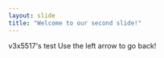 ```yaml
---
layout: slide
title: "Welcome to our second slide!"
---
```

v3x5517's test
Use the left arrow to go back!
